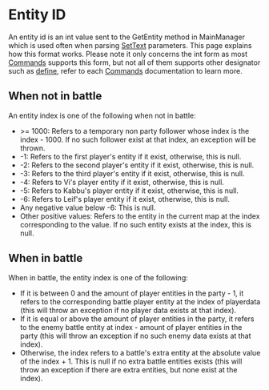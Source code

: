 # Entity ID

An entity id is an int value sent to the GetEntity method in MainManager which is used often when parsing [SetText](../SetText.md) parameters. This page explains how this format works. Please note it only concerns the int form as most [Commands](../Commands.md) supports this form, but not all of them supports other designator such as [define](../Individual%20commands/Define.md), refer to each [Commands](../Commands.md) documentation to learn more.

## When not in battle

An entity index is one of the following when not in battle:

* \>= 1000: Refers to a temporary non party follower whose index is the index - 1000. If no such follower exist at that index, an exception will be thrown.
* -1: Refers to the first player's entity if it exist, otherwise, this is null.
* -2: Refers to the second player's entity if it exist, otherwise,  this is null.
* -3: Refers to the third player's entity if it exist, otherwise,  this is null.
* -4: Refers to Vi's player entity if it exist, otherwise,  this is null.
* -5: Refers to Kabbu's player entity if it exist, otherwise,  this is null.
* -6: Refers to Leif's player entity if it exist, otherwise,  this is null.
* Any negative value below -6: This is null.
* Other positive values: Refers to the entity in the current map at the index corresponding to the value. If no such entity exists at the index, this is null.

## When in battle

When in battle, the entity index is one of the following:

* If it is between 0 and the amount of player entities in the party - 1, it refers to the corresponding battle player entity at the index of playerdata (this will throw an exception if no player data exists at that index).
* If it is equal or above the amount of player entities in the party, it refers to the enemy battle entity at index - amount of player entities in the party (this will throw an exception if no such enemy data exists at that index).
* Otherwise, the index refers to a battle's extra entity at the absolute value of the index + 1. This is null if no extra battle entities exists (this will throw an exception if there are extra entities, but none exist at the index).
